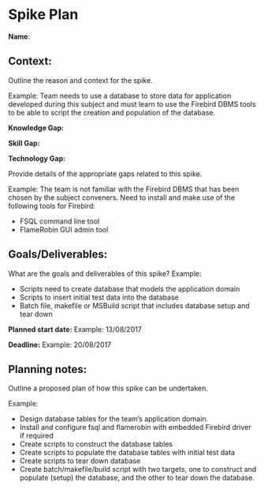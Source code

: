 Spike Plan
==============
**Name**:

## Context:
Outline the reason and context for the spike.

Example: Team needs to use a database to store data for application developed
during this subject and must learn to use the Firebird DBMS tools to be able to
script the creation and population of the database.

**Knowledge Gap:**

**Skill Gap:**

**Technology Gap:**

Provide details of the appropriate gaps related to this spike.

Example: The team is not familiar with the Firebird DBMS that has been chosen by
the subject conveners. Need to install and make use of the following tools for
Firebird:
- FSQL command line tool
- FlameRobin GUI admin tool

## Goals/Deliverables:
What are the goals and deliverables of this spike?
Example:
- Scripts need to create database that models the application domain
- Scripts to insert initial test data into the database
- Batch file, makefile or MSBuild script that includes database setup and tear
  down

**Planned start date:**  Example: 13/08/2017

**Deadline:**  Example: 20/08/2017

## Planning notes:
Outline a proposed plan of how this spike can be undertaken.

Example:
- Design database tables for the team’s application domain.
- Install and configure fsql and flamerobin with embedded Firebird driver if
  required
- Create scripts to construct the database tables
- Create scripts to populate the database tables with initial test data
- Create scripts to tear down database
- Create batch/makefile/build script with two targets, one to construct and
  populate (setup) the database, and the other to tear down the database.
